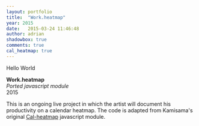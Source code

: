 ```yaml
---
layout: portfolio
title:  "Work.heatmap"
year: 2015
date:   2015-03-24 11:46:48
author: adrian
shadowbox: true
comments: true
cal_heatmap: true
---
```


Hello World

<div id="myHeatMap"></div>
<script type="text/javascript">
	var cal = new CalHeatMap();
	cal.init({
		itemSelector: "#myHeatMap",
		domain: "week",
		subDomain: "hour",
		data: "datas-years.json",
		start: new Date(2015, 0, 5),
		cellSize: 10,
		range: 2,
		previousSelector: "#example-c-PreviousDomain-selector",
		nextSelector: "#example-c-NextDomain-selector",

		legend: [2, 4, 6, 8]
	});
</script>


**Work.heatmap** <br />
*Ported javascript module* <br />
2015

This is an ongoing live project in which the artist will document his productivity on a calendar heatmap. The code is adapted from Kamisama's original [Cal-heatmap](http://kamisama.github.io/cal-heatmap/) javascript module.

